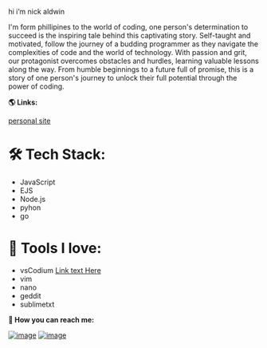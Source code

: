 hi i’m nick aldwin 

I'm form phillipines  to the world of coding, one person's determination to succeed is the inspiring tale behind this captivating story. Self-taught and motivated, follow the journey of a budding programmer as they navigate the complexities of code and the world of technology. With passion and grit, our protagonist overcomes obstacles and hurdles, learning valuable lessons along the way. From humble beginnings to a future full of promise, this is a story of one person's journey to unlock their full potential through the power of coding.


**🌎 Links:**

[personal site](https://nickaldwin.netlify.app/)

# **🛠 Tech Stack:**
- JavaScript
- EJS
- Node.js
- pyhon
- go


# **🧰 Tools I love:**
- vsCodium [Link text Here](https://github.com/vscodium/vscodium/releases)
- vim 
- nano
- geddit
- sublimetxt

**💌 How you can reach me:**

[![image](https://img.shields.io/badge/Twitter-bd98e0?style=for-the-badge&logo=twitter&logoColor=dfe2fb)](https://twitter.com/nicklemoncito)
[![image](https://img.shields.io/badge/LinkedIn-8d90e2?style=for-the-badge&logo=linkedin&logoColor=f3c6f2)](https://www.linkedin.com/in/bitlynicklemoncito/)

<!--
**nickaldwin/nickaldwin** is a ✨ _special_ ✨ repository because its `README.md` (this file) appears on your GitHub profile.

Here are some ideas to get you started:

- 🔭 I’m currently working on ...
- 🌱 I’m currently learning ...
- 👯 I’m looking to collaborate on ...
- 🤔 I’m looking for help with ...
- 💬 Ask me about ...
- 📫 How to reach me: ...
- 😄 Pronouns: ...
- ⚡ Fun fact: ...
-->
